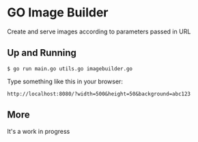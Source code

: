 # GO Image Builder

Create and serve images according to parameters passed in URL

## Up and Running

    $ go run main.go utils.go imagebuilder.go

Type something like this in your browser:

    http://localhost:8080/?width=500&height=50&background=abc123

## More
It's a work in progress